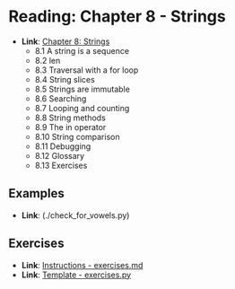 
# Reading: Chapter 8 - Strings
- **Link**: [Chapter 8: Strings](https://greenteapress.com/thinkpython2/html/thinkpython2008.html)
  - 8.1 A string is a sequence
  - 8.2 len
  - 8.3 Traversal with a for loop
  - 8.4 String slices
  - 8.5 Strings are immutable
  - 8.6 Searching
  - 8.7 Looping and counting
  - 8.8 String methods
  - 8.9 The in operator
  - 8.10 String comparison
  - 8.11 Debugging
  - 8.12 Glossary
  - 8.13 Exercises


## Examples
  - **Link**: (./check_for_vowels.py)

## Exercises
  - **Link**: [Instructions - exercises.md](./exercises.md)
  - **Link**: [Template - exercises.py](./exercises.py)
